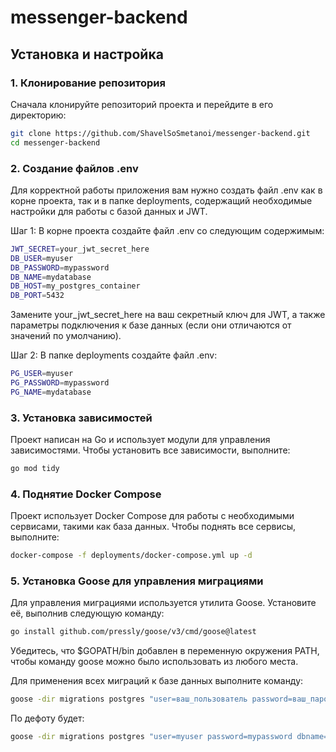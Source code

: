 # messenger-backend

## Установка и настройка

### 1. Клонирование репозитория

Сначала клонируйте репозиторий проекта и перейдите в его директорию:

```bash
git clone https://github.com/ShavelSoSmetanoi/messenger-backend.git
cd messenger-backend
```

### 2. Создание файлов .env
Для корректной работы приложения вам нужно создать файл .env как в корне проекта, так и в папке deployments, содержащий необходимые настройки для работы с базой данных и JWT.

Шаг 1: В корне проекта создайте файл .env со следующим содержимым:

```bash
JWT_SECRET=your_jwt_secret_here
DB_USER=myuser
DB_PASSWORD=mypassword
DB_NAME=mydatabase
DB_HOST=my_postgres_container 
DB_PORT=5432
```
Замените your_jwt_secret_here на ваш секретный ключ для JWT, а также параметры подключения к базе данных (если они отличаются от значений по умолчанию).

Шаг 2: В папке deployments создайте файл .env:

```bash
PG_USER=myuser
PG_PASSWORD=mypassword
PG_NAME=mydatabase
```

### 3. Установка зависимостей

Проект написан на Go и использует модули для управления зависимостями. Чтобы установить все зависимости, выполните:

```bash
go mod tidy
```

### 4. Поднятие Docker Compose
Проект использует Docker Compose для работы с необходимыми сервисами, такими как база данных. Чтобы поднять все сервисы, выполните:

```bash
docker-compose -f deployments/docker-compose.yml up -d
```

### 5. Установка Goose для управления миграциями
Для управления миграциями используется утилита Goose. Установите её, выполнив следующую команду:

```bash
go install github.com/pressly/goose/v3/cmd/goose@latest
```
Убедитесь, что $GOPATH/bin добавлен в переменную окружения PATH, чтобы команду goose можно было использовать из любого места.

Для применения всех миграций к базе данных выполните команду:

```bash
goose -dir migrations postgres "user=ваш_пользователь password=ваш_пароль dbname=имя_вашей_базы sslmode=disable" up
```
По дефоту будет:
```bash
goose -dir migrations postgres "user=myuser password=mypassword dbname=mydatabase sslmode=disable" up
```